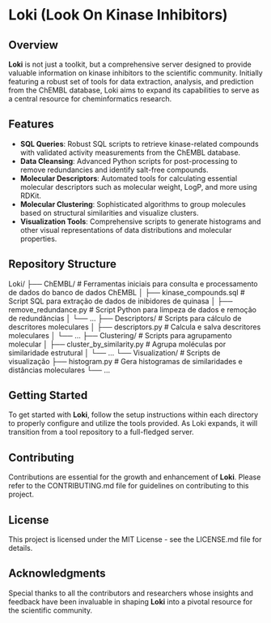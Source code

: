 # Loki (Look On Kinase Inhibitors)

## Overview
**Loki** is not just a toolkit, but a comprehensive server designed to provide valuable information on kinase inhibitors to the scientific community. Initially featuring a robust set of tools for data extraction, analysis, and prediction from the ChEMBL database, Loki aims to expand its capabilities to serve as a central resource for cheminformatics research.

## Features
- **SQL Queries**: Robust SQL scripts to retrieve kinase-related compounds with validated activity measurements from the ChEMBL database.
- **Data Cleansing**: Advanced Python scripts for post-processing to remove redundancies and identify salt-free compounds.
- **Molecular Descriptors**: Automated tools for calculating essential molecular descriptors such as molecular weight, LogP, and more using RDKit.
- **Molecular Clustering**: Sophisticated algorithms to group molecules based on structural similarities and visualize clusters.
- **Visualization Tools**: Comprehensive scripts to generate histograms and other visual representations of data distributions and molecular properties.

## Repository Structure

Loki/
├── ChEMBL/                   # Ferramentas iniciais para consulta e processamento de dados do banco de dados ChEMBL
│   ├── kinase_compounds.sql # Script SQL para extração de dados de inibidores de quinasa
│   ├── remove_redundance.py # Script Python para limpeza de dados e remoção de redundâncias
│   └── ...
├── Descriptors/              # Scripts para cálculo de descritores moleculares
│   ├── descriptors.py        # Calcula e salva descritores moleculares
│   └── ...
├── Clustering/               # Scripts para agrupamento molecular
│   ├── cluster_by_similarity.py # Agrupa moléculas por similaridade estrutural
│   └── ...
└── Visualization/            # Scripts de visualização
    ├── histogram.py          # Gera histogramas de similaridades e distâncias moleculares
    └── ...




## Getting Started
To get started with **Loki**, follow the setup instructions within each directory to properly configure and utilize the tools provided. As Loki expands, it will transition from a tool repository to a full-fledged server.

## Contributing
Contributions are essential for the growth and enhancement of **Loki**. Please refer to the CONTRIBUTING.md file for guidelines on contributing to this project.

## License
This project is licensed under the MIT License - see the LICENSE.md file for details.

## Acknowledgments
Special thanks to all the contributors and researchers whose insights and feedback have been invaluable in shaping **Loki** into a pivotal resource for the scientific community.
